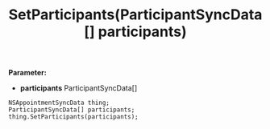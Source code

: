 ﻿---
uid: crmscript_ref_NSAppointmentSyncData_SetParticipants
title: SetParticipants(ParticipantSyncData[] participants)
intellisense: NSAppointmentSyncData.SetParticipants
keywords: NSAppointmentSyncData, GetParticipants
so.topic: reference
---



**Parameter:** 
 - **participants** ParticipantSyncData[]

```crmscript
NSAppointmentSyncData thing;
ParticipantSyncData[] participants;
thing.SetParticipants(participants);
```

